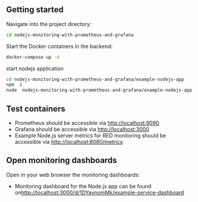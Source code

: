 ## Getting started
Navigate into the project directory:
```bash
cd nodejs-monitoring-with-prometheus-and-grafana
```

Start the Docker containers in the backend:
```bash
docker-compose up -d
```

start nodejs application
```bash
cd nodejs-monitoring-with-prometheus-and-grafana/example-nodejs-app
npm  i
node  nodejs-monitoring-with-prometheus-and-grafana/example-nodejs-app index.js
```

## Test containers
- Prometheus should be accessible via [http://localhost:9090](http://localhost:9090)
- Grafana should be accessible via [http://localhost:3000](http://localhost:3000)
- Example Node.js server metrics for RED monitoring should be accessible via [http://localhost:8080/metrics](http://localhost:8080/metrics)

## Open monitoring dashboards
Open in your web browser the monitoring dashboards:
- Monitoring dashboard for the Node.js app can be found on[http://localhost:3000/d/1DYaynomMk/example-service-dashboard](http://localhost:3000/d/cYyJzluGz/my-balance?orgId=1)
